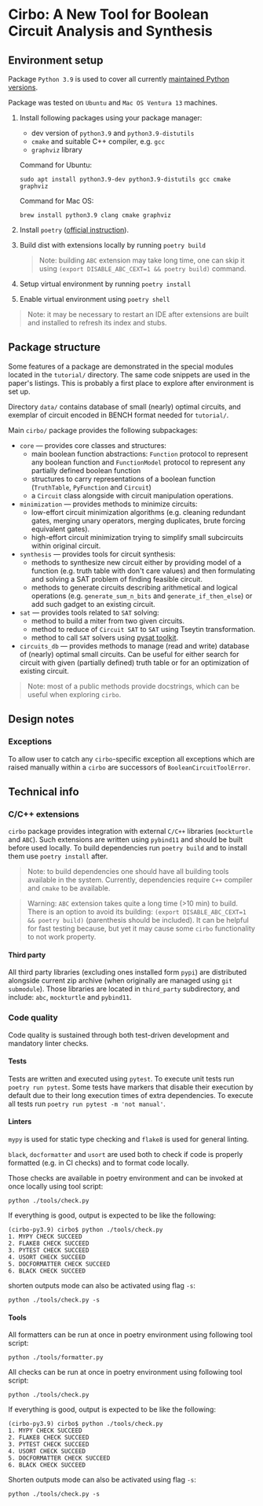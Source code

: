 # Cirbo: A New Tool for Boolean Circuit Analysis and Synthesis

## Environment setup

Package `Python 3.9` is used to cover all currently [maintained Python versions](https://devguide.python.org/versions/).

Package was tested on `Ubuntu` and `Mac OS Ventura 13` machines.

1. Install following packages using your package manager:
   - dev version of `python3.9` and `python3.9-distutils`
   - `cmake` and suitable C++ compiler, e.g. `gcc`
   - `graphviz` library

   Command for Ubuntu:
   ```shell
   sudo apt install python3.9-dev python3.9-distutils gcc cmake graphviz
   ```

   Command for Mac OS:
   ```shell
   brew install python3.9 clang cmake graphviz
   ```

1. Install `poetry` ([official instruction](https://python-poetry.org/docs/)).
1. Build dist with extensions locally by running `poetry build`

   > Note: building `ABC` extension may take long time, one can skip it
   using `(export DISABLE_ABC_CEXT=1 && poetry build)` command.

1. Setup virtual environment by running `poetry install`
1. Enable virtual environment using `poetry shell`

> Note: it may be necessary to restart an IDE after extensions
are built and installed to refresh its index and stubs.

## Package structure

Some features of a package are demonstrated in the special modules located in
the `tutorial/` directory. The same code snippets are used in the paper's listings.
This is probably a first place to explore after environment is set up.

Directory `data/` contains database of small (nearly) optimal circuits, and
exemplar of circuit encoded in BENCH format needed for `tutorial/`.

Main `cirbo/` package provides the following subpackages:

- `core` &mdash; provides core classes and structures:
  - main boolean function abstractions: `Function` protocol to represent any
  boolean function and `FunctionModel` protocol to represent any partially
  defined boolean function
  - structures to carry representations of a boolean function (`TruthTable`,
  `PyFunction` and `Circuit`)
  - a `Circuit` class alongside with circuit manipulation operations.
- `minimization` &mdash; provides methods to minimize circuits:
  - low-effort circuit minimization algorithms (e.g. cleaning redundant gates,
  merging unary operators, merging duplicates, brute forcing equivalent gates).
  - high-effort circuit minimization trying to simplify small subcircuits within
  original circuit.
- `synthesis` &mdash; provides tools for circuit synthesis:
  - methods to synthesize new circuit either by providing model of a function
  (e.g. truth table with don't care values) and then formulating and solving
  a SAT problem of finding feasible circuit.
  - methods to generate circuits describing arithmetical and logical operations
  (e.g. `generate_sum_n_bits` and `generate_if_then_else`) or add such gadget to
  an existing circuit.
- `sat` &mdash; provides tools related to `SAT` solving:
  - method to build a miter from two given circuits.
  - method to reduce of `Circuit SAT` to `SAT` using Tseytin transformation.
  - method to call `SAT` solvers using [pysat toolkit](https://github.com/pysathq/pysat).
- `circuits_db` &mdash; provides methods to manage (read and write) database of
(nearly) optimal small circuits. Can be useful for either search for circuit with
given (partially defined) truth table or for an optimization of existing circuit.

> Note: most of a public methods provide docstrings, which can be useful when
> exploring `cirbo`.

## Design notes

### Exceptions

To allow user to catch any `cirbo`-specific exception all exceptions which are
raised manually within a `cirbo` are successors of `BooleanCircuitToolError`.

## Technical info

### C/C++ extensions

`cirbo` package provides integration with external `C/C++` libraries (`mockturtle`
and `ABC`). Such extensions are written using `pybind11` and should be built before
used locally. To build dependencies run `poetry build` and to install them  use
`poetry install` after.

> Note: to build dependencies one should have all building tools available
> in the system. Currently, dependencies require `C++` compiler and `cmake`
> to be available.

> Warning: `ABC` extension takes quite a long time (>10 min) to build. There is
> an option to avoid its building: `(export DISABLE_ABC_CEXT=1 && poetry build)`
> (parenthesis should be included). It can be helpful for fast testing because,
> but yet it may cause some `cirbo` functionality to not work property.

#### Third party

All third party libraries (excluding ones installed form `pypi`) are distributed
alongside current zip archive (when originally are managed using `git submodule`).
Those libraries are located in `third_party` subdirectory, and include: `abc`,
`mockturtle` and `pybind11`.

### Code quality

Code quality is sustained through both test-driven development and mandatory
linter checks.

#### Tests

Tests are written and executed using `pytest`. To execute unit tests run
`poetry run pytest`. Some tests have markers that disable their execution
by default due to their long execution times of extra dependencies. To
execute all tests run `poetry run pytest -m 'not manual'`.

#### Linters

`mypy` is used for static type checking and `flake8` is used for general linting.

`black`, `docformatter` and `usort` are used both to check if code is properly
formatted (e.g. in CI checks) and to format code locally.

Those checks are available in poetry environment and can be invoked at once
locally using tool script:

`python ./tools/check.py`

If everything is good, output is expected to be like the following:

```
(cirbo-py3.9) cirbo$ python ./tools/check.py
1. MYPY CHECK SUCCEED
2. FLAKE8 CHECK SUCCEED
3. PYTEST CHECK SUCCEED
4. USORT CHECK SUCCEED
5. DOCFORMATTER CHECK SUCCEED
6. BLACK CHECK SUCCEED
```

shorten outputs mode can also be activated using flag `-s`:

`python ./tools/check.py -s`

#### Tools

All formatters can be run at once in poetry environment using following tool script:

`python ./tools/formatter.py`

All checks can be run at once in poetry environment using following tool script:

`python ./tools/check.py`

If everything is good, output is expected to be like the following:

```
(cirbo-py3.9) cirbo$ python ./tools/check.py
1. MYPY CHECK SUCCEED
2. FLAKE8 CHECK SUCCEED
3. PYTEST CHECK SUCCEED
4. USORT CHECK SUCCEED
5. DOCFORMATTER CHECK SUCCEED
6. BLACK CHECK SUCCEED
```

Shorten outputs mode can also be activated using flag `-s`:

`python ./tools/check.py -s`

